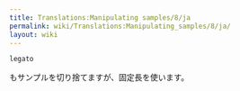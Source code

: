 ```yaml
---
title: Translations:Manipulating samples/8/ja
permalink: wiki/Translations:Manipulating_samples/8/ja/
layout: wiki
---
```


``` Haskell
legato
```

もサンプルを切り捨てますが、固定長を使います。
